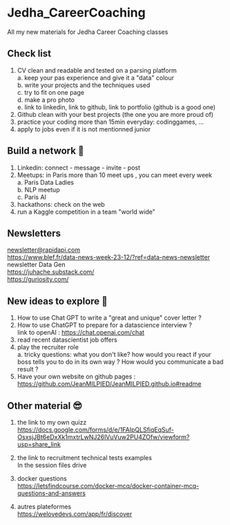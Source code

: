 # Jedha_CareerCoaching
All my new materials for Jedha Career Coaching classes  

## Check list  
1. CV clean and readable and tested on a parsing platform  
   a. keep your pas experience and give it a "data" colour  
   b. write your projects and the techniques used  
   c. try to fit on one page  
   d. make a pro photo  
   e. link to linkedin, link to github, link to portfolio (github is a good one)  
3. Github clean with your best projects (the one you are more proud of)  
4. practice your coding more than 15min everyday: codinggames, ...  
5. apply to jobs even if it is not mentionned junior  

## Build a network 🤝  
1. Linkedin: connect - message - invite - post  
2. Meetups: in Paris more than 10 meet ups , you can meet every week  
    a. Paris Data Ladies  
    b. NLP meetup  
    c. Paris AI  
4. hackathons: check on the web  
5. run a Kaggle competition in a team "world wide"    

## Newsletters  
newsletter@rapidapi.com  
https://www.blef.fr/data-news-week-23-12/?ref=data-news-newsletter  
newsletter Data Gen  
https://juhache.substack.com/  
https://guriosity.com/

## New ideas to explore 🚀  
1. How to use Chat GPT to write a "great and unique" cover letter ? 
2. How to use ChatGPT to prepare for a datascience interview ?  
link to openAI : https://chat.openai.com/chat  
3. read recent datascientist job offers  
4. play the recruiter role  
    a. tricky questions: what you don't like?  how would you react if your boss tells you to do in its own way ? How would you communicate a bad result ?  
6. Have your own website on github pages : https://github.com/JeanMILPIED/JeanMILPIED.github.io#readme  

## Other material 😎  
1. the link to my own quizz  
https://docs.google.com/forms/d/e/1FAIpQLSfiqEqSuf-OsxsjJBt6eDxXk1mxtrLwNJ26lVuVuw2PU4ZOfw/viewform?usp=share_link  

2. the link to recruitment technical tests examples  
In the session files drive    

3. docker questions  
https://letsfindcourse.com/docker-mcq/docker-container-mcq-questions-and-answers  

4. autres plateformes  
https://welovedevs.com/app/fr/discover  

